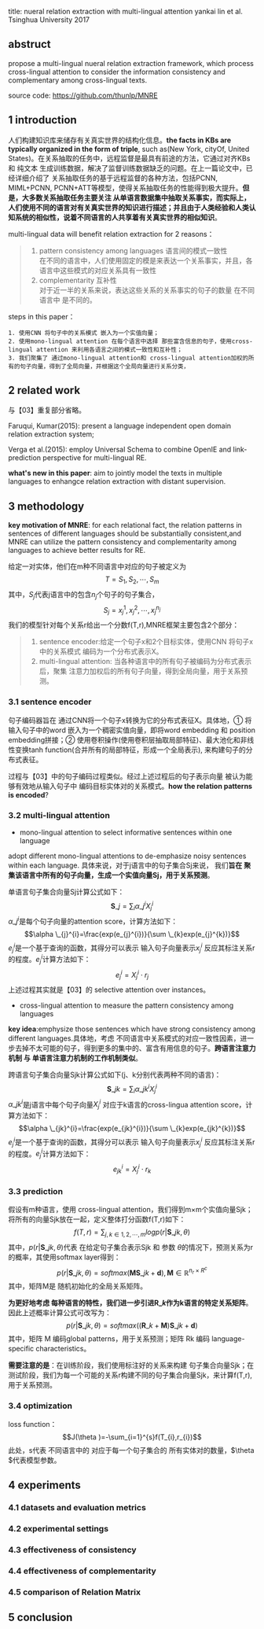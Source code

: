 title: nueral relation extraction with multi-lingual attention 
yankai lin et al. Tsinghua University 2017
## abstruct
propose a multi-lingual nueral relation extraction framework, which process cross-lingual attention to consider the information
consistency and complementary among cross-lingual texts.

source code: https://github.com/thunlp/MNRE
## 1 introduction
人们构建知识库来储存有关真实世界的结构化信息。**the facts in KBs are typically organized in the form of triple**, such as(New York, cityOf, United 
States)。在关系抽取的任务中，远程监督是最具有前途的方法，它通过对齐KBs 和 纯文本 生成训练数据，解决了监督训练数据缺乏的问题。在上一篇论文中，已经详细介绍了
关系抽取任务的基于远程监督的各种方法，包括PCNN, MIML+PCNN, PCNN+ATT等模型，使得关系抽取任务的性能得到极大提升。**但是，大多数关系抽取任务主要关注 
从单语言数据集中抽取关系事实，而实际上，人们使用不同的语言对有关真实世界的知识进行描述；并且由于人类经验和人类认知系统的相似性，说着不同语言的人共享着有关真实世界的相似知识**。

multi-lingual data will benefit relation extraction for 2 reasons：
> 1. pattern consistency among languages 语言间的模式一致性<br>
在不同的语言中，人们使用固定的模是来表达一个关系事实，并且，各语言中这些模式的对应关系具有一致性
> 2. complementarity 互补性<br>
对于近一半的关系来说，表达这些关系的关系事实的句子的数量 在不同语言中 是不同的。

steps in this paper：
```
1. 使用CNN 将句子中的关系模式 嵌入为一个实值向量；
2. 使用mono-lingual attention 在每个语言中选择 那些富含信息的句子，使用cross-lingual attention 来利用各语言之间的模式一致性和互补性；
3. 我们聚集了 通过mono-lingual attention和 cross-lingual attention加权的所有的句子向量，得到了全局向量，并根据这个全局向量进行关系分类，
```
## 2 related work
与【03】重复部分省略。

Faruqui, Kumar(2015): present a language independent open domain relation extraction system;

Verga et al.(2015): employ Universal Schema to combine OpenIE and link-prediction perspective for multi-lingual RE.

**what's new in this paper**: aim to jointly model the texts in multiple languages to enhangce relation extraction with distant supervision.
## 3 methodology
**key motivation of MNRE**: for each relational fact, the relation patterns in sentences of different languages should be substantially consistent,and MNRE can utilize the pattern consistency and complementarity among languages to achieve better results for RE.

给定一对实体，他们在m种不同语言中对应的句子被定义为
$$T={S_{1},S_{2},\cdots ,S_{m}}$$
其中，$S_{j}$代表j语言中的包含$n_{j}$个句子的句子集合，
$$S_{j}={x_{j}^{1},x_{j}^{2},\cdots ,x_{j}^{n_{j}}}$$
我们的模型针对每个关系r给出一个分数f(T,r),MNRE框架主要包含2个部分：
> 1. sentence encoder:给定一个句子x和2个目标实体，使用CNN 将句子x中的关系模式 编码为一个分布式表示X。
> 2. multi-lingual attention: 当各种语言中的所有句子被编码为分布式表示后，聚集 注意力加权后的所有句子向量，得到全局向量，用于关系预测。
### 3.1 sentence encoder
句子编码器旨在 通过CNN将一个句子x转换为它的分布式表征X。具体地，① 将输入句子中的word 嵌入为一个稠密实值向量，即将word embedding 和 position embedding拼接；② 使用卷积操作(使用卷积层抽取局部特征)、最大池化和非线性变换tanh function(合并所有的局部特征，形成一个全局表示), 来构建句子的分布式表征。

过程与【03】中的句子编码过程类似。经过上述过程后的句子表示向量 被认为能够有效地从输入句子中 编码目标实体对的关系模式。**how the relation patterns is encoded**?
### 3.2 multi-lingual attention
+ mono-lingual attention to select informative sentences within one language

adopt different mono-lingual attentions to de-emphasize noisy sentences within each language. 具体来说，对于j语言中的句子集合Sj来说，
我们**旨在 聚集该语言中所有的句子向量，生成一个实值向量Sj，用于关系预测**。

单语言句子集合向量Sj计算公式如下：
$$\mathbf{S}\_{j}=\sum_{i}\alpha \_{j}^{i}X_{j}^{i}$$
$\alpha \_{j}^{i}$是每个句子向量的attention score，计算方法如下：
$$\alpha \_{j}^{i}=\frac{exp(e_{j}^{i})}{\sum \_{k}exp(e_{j}^{k})}$$
$e_{j}^{i}$是一个基于查询的函数，其得分可以表示 输入句子向量表示$x_{j}^{i}$ 反应其标注关系r 的程度。$e_{j}^{i}$计算方法如下：
$$e_{j}^{i}=X_{j}^{i}\cdot r_{j}$$
上述过程其实就是【03】的 selective attention over instances。
+ cross-lingual attention to measure the pattern consistency among languages

**key idea**:emphysize those sentences which have strong consistency among different languages.具体地，考虑 不同语言中关系模式的对应一致性因素，进一步去掉不太可能的句子，得到更多的集中的、富含有用信息的句子。**跨语言注意力机制 与 单语言注意力机制的工作机制类似**。

跨语言句子集合向量Sjk计算公式如下(j、k分别代表两种不同的语言)：
$$\mathbf{S}\_{jk}=\sum_{i}\alpha \_{jk}^{i}X_{j}^{i}$$
$\alpha \_{jk}^{i}$是j语言中每个句子向量$X_{j}^{i}$ 对应于k语言的cross-lingua attention score，计算方法如下：
$$\alpha \_{jk}^{i}=\frac{exp(e_{jk}^{i})}{\sum \_{k}exp(e_{jk}^{k})}$$
$e_{j}^{i}$是一个基于查询的函数，其得分可以表示 输入句子向量表示$x_{j}^{i}$ 反应其标注关系r 的程度。$e_{j}^{i}$计算方法如下：
$$e_{jk}^{i}=X_{j}^{i}\cdot r_{k}$$
### 3.3 prediction
假设有m种语言，使用 cross-lingual attention，我们得到m×m个实值向量Sjk；将所有的向量Sjk放在一起，定义整体打分函数f(T,r)如下：
$$f(T,r)=\sum_{j,k\in {1,2,\cdots ,m}}logp(r|\mathbf{S}\_{jk},\theta )$$
其中，$p(r|\mathbf{S}\_{jk},\theta )$代表 在给定句子集合表示Sjk 和 参数 $\theta$的情况下，预测关系为r的概率，其使用softmax layer得到：
$$p(r|\mathbf{S}\_{jk},\theta )=softmax(\mathbf{M}\mathbf{S}\_{jk}+\mathbf{d}),\mathbf{M}\in \mathbb{R}^{n_{r}\times R^{c}}$$
其中，矩阵M是 随机初始化的全局关系矩阵。

**为更好地考虑 每种语言的特性，我们进一步引进$\mathbf{R}\_{k}$作为k语言的特定关系矩阵**。因此上述概率计算公式可改写为：
$$p(r|\mathbf{S}\_{jk},\theta )=softmax((\mathbf{R}\_{k}+\mathbf{M})\mathbf{S}\_{jk}+\mathbf{d})$$
其中，矩阵 M 编码global patterns，用于关系预测；矩阵 Rk 编码 language-specific characteristics。

**需要注意的是**：在训练阶段，我们使用标注好的关系来构建 句子集合向量Sjk；在测试阶段，我们为每一个可能的关系r构建不同的句子集合向量Sjk，来计算f(T,r),用于关系预测。
### 3.4 optimization
loss function：
$$J(\theta )=-\sum_{i=1}^{s}f(T_{i},r_{i})$$
此处，s代表 不同语言中的 对应于每一个句子集合的 所有实体对的数量，$\theta $代表模型参数。
## 4 experiments
### 4.1 datasets and evaluation metrics
### 4.2 experimental settings
### 4.3 effectiveness of consistency
### 4.4 effectiveness of complementarity
### 4.5 comparison of Relation Matrix
## 5 conclusion
